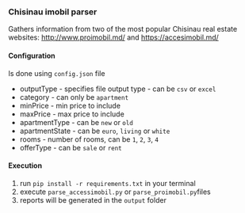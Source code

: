 ### Chisinau imobil parser

Gathers information from two of the most popular Chisinau real estate websites: http://www.proimobil.md/ and https://accesimobil.md/



#### Configuration
Is done using ```config.json``` file

* outputType - specifies file output type - can be ```csv``` or ```excel```
* category - can only be ```apartment```
* minPrice - min price to include
* maxPrice - max price to include
* apartmentType - can be ```new``` or ```old```
* apartmentState - can be ```euro```, ```living``` or ```white```
* rooms - number of rooms, can be ```1```, ```2```, ```3```, ```4```
* offerType - can be ```sale``` or ```rent```


#### Execution
1. run ```pip install -r requirements.txt``` in your terminal
2. execute ```parse_accessimobil.py``` or ```parse_proimobil.py```files
3. reports will be generated in the ```output``` folder